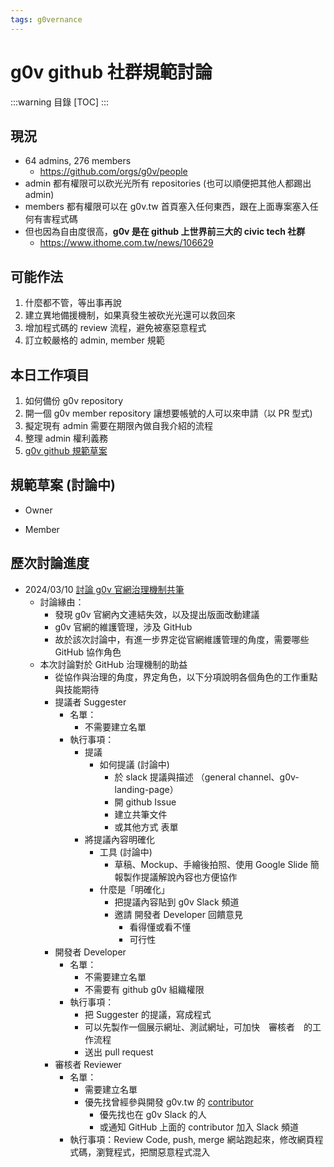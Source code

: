 ```yaml
---
tags: g0vernance
---
```

g0v github 社群規範討論　
=====================

:::warning
目錄
[TOC]
:::


現況
----
* 64 admins, 276 members
    * https://github.com/orgs/g0v/people
* admin 都有權限可以砍光光所有 repositories (也可以順便把其他人都踢出 admin)
* members 都有權限可以在 g0v.tw 首頁塞入任何東西，跟在上面專案塞入任何有害程式碼
* 但也因為自由度很高，**g0v 是在 github 上世界前三大的 civic tech 社群**
    * https://www.ithome.com.tw/news/106629

可能作法
-------
1. 什麼都不管，等出事再說
2. 建立異地備援機制，如果真發生被砍光光還可以救回來
3. 增加程式碼的 review 流程，避免被塞惡意程式
4. 訂立較嚴格的 admin, member 規範

本日工作項目
----------
1. 如何備份 g0v repository
2. 開一個 g0v member repository 讓想要帳號的人可以來申請（以 PR 型式)
3. 擬定現有 admin 需要在期限內做自我介紹的流程
4. 整理 admin 權利義務
5. [g0v github 規範草案](https://g0v.hackmd.io/I4_oYRIvT9S0RKufKKKKvg)

規範草案 (討論中)
-------

- Owner

- Member

歷次討論進度
------
- 2024/03/10 [討論 g0v 官網治理機制共筆](https://hackmd.io/t97cH7tFQPyUCgwmfCsFiw?view)
    - 討論緣由：
        - 發現 g0v 官網內文連結失效，以及提出版面改動建議
        - g0v 官網的維護管理，涉及 GitHub 
        - 故於該次討論中，有進一步界定從官網維護管理的角度，需要哪些 GitHub 協作角色
    - 本次討論對於 GitHub 治理機制的助益
        - 從協作與治理的角度，界定角色，以下分項說明各個角色的工作重點與技能期待
        - 提議者 Suggester
            - 名單：
                - 不需要建立名單
            - 執行事項：
                - 提議
                    - 如何提議 (討論中)
                        - 於 slack 提議與描述 （general channel、g0v-landing-page）
                        - 開 github Issue
                        - 建立共筆文件
                        - 或其他方式 表單
                - 將提議內容明確化
                    - 工具 (討論中)
                        - 草稿、Mockup、手繪後拍照、使用 Google Slide 簡報製作提議解說內容也方便協作 
                    - 什麼是「明確化」
                        - 把提議內容貼到 g0v Slack 頻道
                        - 邀請 開發者 Developer 回饋意見
                            - 看得懂或看不懂
                            - 可行性
        - 開發者 Developer
            - 名單：
                - 不需要建立名單
                - 不需要有 github g0v 組織權限
            - 執行事項：
                - 把 Suggester 的提議，寫成程式
                - 可以先製作一個展示網址、測試網址，可加快　審核者　的工作流程
                - 送出 pull request
        - 審核者 Reviewer
            - 名單：
                - 需要建立名單
                - 優先找曾經參與開發 g0v.tw 的 [contributor](https://github.com/g0v/g0v.tw/graphs/contributors)
                    - 優先找也在 g0v Slack 的人 
                    - 或通知 GitHub 上面的 contributor 加入 Slack 頻道
            - 執行事項：Review Code, push, merge 網站跑起來，修改網頁程式碼，瀏覽程式，把關惡意程式混入



